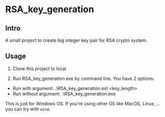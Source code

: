 # RSA_key_generation
## Intro
A small project to create big integer key pair for RSA crypto system.

## Usage
1. Clone this project to local

2. Run RSA_key_generation.exe by command line. You have 2 options:
+ Run with argument: .\RSA_key_generation.ext <key_length>
+ Run without argument: .\RSA_key_generation.exe
 
This is just for Windows OS. If you're using other OS like MacOS, Linux, ... you can try with `wine`.
